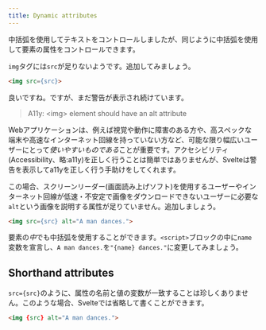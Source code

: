 ```yaml
---
title: Dynamic attributes
---
```


中括弧を使用してテキストをコントロールしましたが、同じように中括弧を使用して要素の属性をコントロールできます。

`img`タグには`src`が足りないようです。追加してみましょう。

```html
<img src={src}>
```

良いですね。ですが、まだ警告が表示され続けています。

> A11y: &lt;img&gt; element should have an alt attribute

Webアプリケーションは、例えば視覚や動作に障害のある方や、高スペックな端末や高速なインターネット回線を持っていない方など、可能な限り幅広いユーザーにとって*使いやすいものである*ことが重要です。アクセシビリティ(Accessibility、略:a11y)を正しく行うことは簡単ではありませんが、Svelteは警告を表示してa11yを正しく行う手助けをしてくれます。

この場合、スクリーンリーダー(画面読み上げソフト)を使用するユーザーやインターネット回線が低速・不安定で画像をダウンロードできないユーザーに必要な`alt`という画像を説明する属性が足りていません。追加しましょう。

```html
<img src={src} alt="A man dances.">
```

要素の*中*でも中括弧を使用することができます。`<script>`ブロックの中に`name`変数を宣言し、`A man dances.`を`"{name} dances."`に変更してみましょう。


## Shorthand attributes

`src={src}`のように、属性の名前と値の変数が一致することは珍しくありません。このような場合、Svelteでは省略して書くことができます。

```html
<img {src} alt="A man dances.">
```

